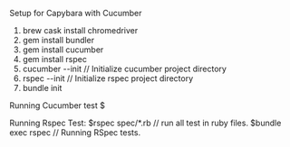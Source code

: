 Setup for Capybara with Cucumber
1. brew cask install chromedriver
2. gem install bundler
3. gem install cucumber
4. gem install rspec
5. cucumber --init    // Initialize cucumber project directory
6. rspec --init       // Initialize rspec project directory
7. bundle init



Running Cucumber test
$


Running Rspec Test:
$rspec spec/*.rb   // run all test in ruby files.
$bundle exec rspec   // Running RSpec tests.